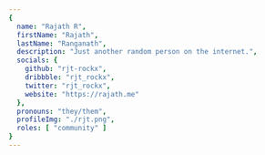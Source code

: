 ```yaml
---
{
  name: "Rajath R",
  firstName: "Rajath",
  lastName: "Ranganath",
  description: "Just another random person on the internet.",
  socials: {
    github: "rjt-rockx",
    dribbble: "rjt_rockx",
    twitter: "rjt_rockx",
    website: "https://rajath.me"
  },
  pronouns: "they/them",
  profileImg: "./rjt.png",
  roles: [ "community" ]
}
---
```

